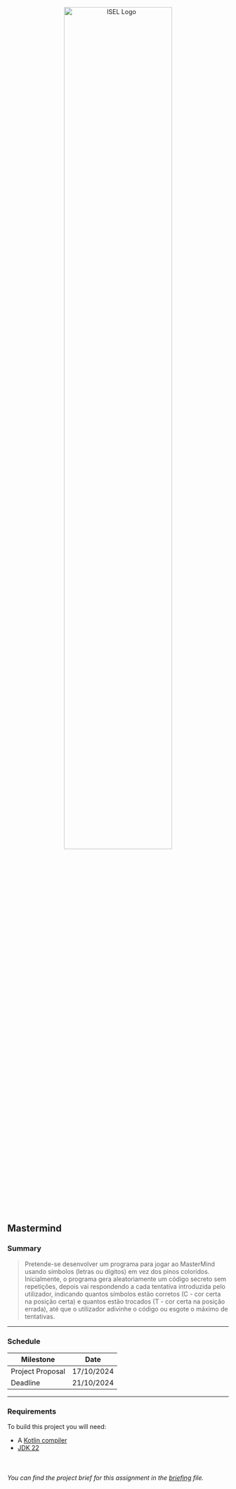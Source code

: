 <p align="center">
  <img src="https://www.isel.pt/sites/default/files/001_imagens_isel/Logotipos/logo_ISEL_principal_RGB_PNG.png" alt="ISEL Logo" width="70%">
</p>



## Mastermind

### Summary
> Pretende-se desenvolver um programa para jogar ao MasterMind usando símbolos (letras ou dígitos) em vez dos
pinos coloridos.
Inicialmente, o programa gera aleatoriamente um código secreto sem repetições, depois vai respondendo a cada
tentativa introduzida pelo utilizador, indicando quantos símbolos estão corretos (C - cor certa na posição certa) e
quantos estão trocados (T - cor certa na posição errada), até que o utilizador adivinhe o código ou esgote o
máximo de tentativas.

---

### Schedule

| Milestone               | Date |
|--------------------------|---------|
| Project Proposal                 |  17/10/2024              
| Deadline       |  21/10/2024          


---

### Requirements
To build this project you will need:
- A [Kotlin compiler](https://kotlinlang.org/docs/command-line.html)
- [JDK 22](https://www.oracle.com/java/technologies/javase/jdk22-archive-downloads.html)

<br>

###### You can find the project brief for this assignment in the [briefing](docs/assignment.pdf) file.

